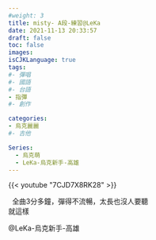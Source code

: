 ```yaml
---
#weight: 3
title: misty- A段-練習@LeKa
date: 2021-11-13 20:33:57
draft: false
toc: false
images:
isCJKLanguage: true
tags:
#- 彈唱
#- 國語
#- 台語
- 指彈
#- 創作

categories:
- 烏克麗麗
#- 吉他

Series:
  - 烏克萌
  - LeKa-烏克新手-高雄
---
```




{{< youtube "7CJD7X8RK28" >}}

&nbsp;
全曲3分多鐘，彈得不流暢，太長也沒人要聽  
就這樣

@LeKa-烏克新手-高雄
